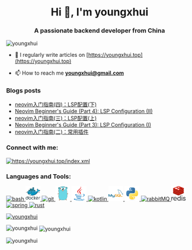 <h1 align="center">Hi 👋, I'm youngxhui</h1>
<h3 align="center">A passionate backend developer from China</h3>

<p align="left"> <img src="https://komarev.com/ghpvc/?username=youngxhui&label=Profile%20views&color=0e75b6&style=flat" alt="youngxhui" /> </p>

- 📝 I regularly write articles on [https://youngxhui.top](https://youngxhui.top)

- 📫 How to reach me **youngxhui@gmail.com**

### Blogs posts
<!-- BLOG-POST-LIST:START -->
- [neovim入门指南&lpar;四&rpar;：LSP配置&lpar;下&rpar;](http://youngxhui.top/2024/03/beginner--guide-to-neovim-part-four-lsp-configuration-ii/)
- [Neovim Beginner&#39;s Guide &lpar;Part 4&rpar;: LSP Configuration &lpar;II&rpar;](http://youngxhui.top/en/2024/03/beginner--guide-to-neovim-part-four-lsp-configuration-ii/)
- [neovim入门指南&lpar;三&rpar;：LSP配置&lpar;上&rpar;](http://youngxhui.top/2023/09/neovim-beginners-guide-part-three-lsp-configuration-part-one/)
- [Neovim Beginner&#39;s Guide &lpar;Part 3&rpar;: LSP Configuration &lpar;I&rpar;](http://youngxhui.top/en/2023/09/neovim-beginners-guide-part-three-lsp-configuration-part-one/)
- [neovim入门指南&lpar;二&rpar;：常用插件](http://youngxhui.top/2023/08/nvim-guideline-2plugins/)
<!-- BLOG-POST-LIST:END -->

<h3 align="left">Connect with me:</h3>
<p align="left">
<a href="/https://youngxhui.top/index.xml" target="blank"><img align="center" src="https://raw.githubusercontent.com/rahuldkjain/github-profile-readme-generator/master/src/images/icons/Social/rss.svg" alt="https://youngxhui.top/index.xml" height="30" width="40" /></a>
</p>

<h3 align="left">Languages and Tools:</h3>
<p align="left"> <a href="https://www.gnu.org/software/bash/" target="_blank" rel="noreferrer"> <img src="https://www.vectorlogo.zone/logos/gnu_bash/gnu_bash-icon.svg" alt="bash" width="40" height="40"/> </a> <a href="https://www.docker.com/" target="_blank" rel="noreferrer"> <img src="https://raw.githubusercontent.com/devicons/devicon/master/icons/docker/docker-original-wordmark.svg" alt="docker" width="40" height="40"/> </a> <a href="https://git-scm.com/" target="_blank" rel="noreferrer"> <img src="https://www.vectorlogo.zone/logos/git-scm/git-scm-icon.svg" alt="git" width="40" height="40"/> </a> <a href="https://golang.org" target="_blank" rel="noreferrer"> <img src="https://raw.githubusercontent.com/devicons/devicon/master/icons/go/go-original.svg" alt="go" width="40" height="40"/> </a> <a href="https://www.java.com" target="_blank" rel="noreferrer"> <img src="https://raw.githubusercontent.com/devicons/devicon/master/icons/java/java-original.svg" alt="java" width="40" height="40"/> </a> <a href="https://kotlinlang.org" target="_blank" rel="noreferrer"> <img src="https://www.vectorlogo.zone/logos/kotlinlang/kotlinlang-icon.svg" alt="kotlin" width="40" height="40"/> </a> <a href="https://www.mysql.com/" target="_blank" rel="noreferrer"> <img src="https://raw.githubusercontent.com/devicons/devicon/master/icons/mysql/mysql-original-wordmark.svg" alt="mysql" width="40" height="40"/> </a> <a href="https://www.python.org" target="_blank" rel="noreferrer"> <img src="https://raw.githubusercontent.com/devicons/devicon/master/icons/python/python-original.svg" alt="python" width="40" height="40"/> </a> <a href="https://www.rabbitmq.com" target="_blank" rel="noreferrer"> <img src="https://www.vectorlogo.zone/logos/rabbitmq/rabbitmq-icon.svg" alt="rabbitMQ" width="40" height="40"/> </a> <a href="https://redis.io" target="_blank" rel="noreferrer"> <img src="https://raw.githubusercontent.com/devicons/devicon/master/icons/redis/redis-original-wordmark.svg" alt="redis" width="40" height="40"/> </a> <a href="https://spring.io/" target="_blank" rel="noreferrer"> <img src="https://www.vectorlogo.zone/logos/springio/springio-icon.svg" alt="spring" width="40" height="40"/> </a>  <a href="https://www.rust-lang.org/zh-CN/" target="_blank" rel="noreferrer"> <img src="https://www.vectorlogo.zone/logos/rust-lang/rust-lang-icon.svg" alt="rust" width="40" heigh="40"> </a></p>


<p align="left"> <a href="https://github.com/ryo-ma/github-profile-trophy"><img src="https://github-profile-trophy.vercel.app/?username=youngxhui" alt="youngxhui" /></a> </p>


<p><img align="left" src="https://github-readme-stats.vercel.app/api/top-langs?username=youngxhui&show_icons=true&theme=dark&locale=en&layout=compact&hide=ipynb,html" alt="youngxhui" /></p>

<p>&nbsp;<img align="center" src="https://github-readme-stats.vercel.app/api?username=youngxhui&show_icons=true&theme=dark&locale=en" alt="youngxhui" /></p>

<p><img align="center" src="https://github-readme-streak-stats.herokuapp.com/?user=youngxhui&theme=dark" alt="youngxhui" /></p>

